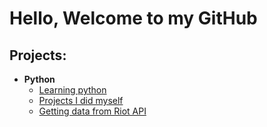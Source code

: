 <h1>Hello, Welcome to my GitHub</h1>

<h2>Projects:</h2>

- <b>Python</b>
  - [Learning python](https://github.com/yuchenhaokiss/LearningPython/tree/main)
  - [Projects I did myself](https://github.com/yuchenhaokiss/PythonProjects/tree/main)
  - [Getting data from Riot API](https://github.com/yuchenhaokiss/Riot_API/tree/main)
<!--
**yuchenhaokiss/yuchenhaokiss** is a ✨ _special_ ✨ repository because its `README.md` (this file) appears on your GitHub profile.

Here are some ideas to get you started:


- 🔭 I’m currently working on ...
- 🌱 I’m currently learning ...
- 👯 I’m looking to collaborate on ...
- 🤔 I’m looking for help with ...
- 💬 Ask me about ...
- 📫 How to reach me: ...
- 😄 Pronouns: ...
- ⚡ Fun fact: ...
-->
